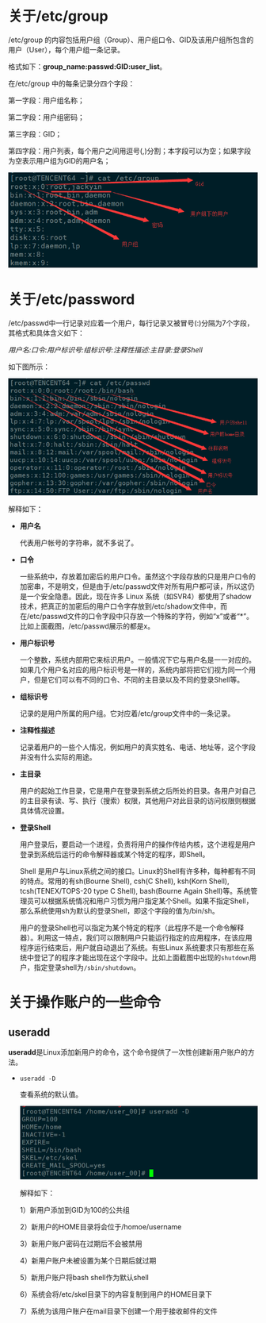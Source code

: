 # 关于/etc/group #
/etc/group 的内容包括用户组（Group）、用户组口令、GID及该用户组所包含的用户（User），每个用户组一条记录。

格式如下：**group_name:passwd:GID:user_list**。

在/etc/group 中的每条记录分四个字段：

第一字段：用户组名称；

第二字段：用户组密码；

第三字段：GID；

第四字段：用户列表，每个用户之间用逗号(,)分割；本字段可以为空；如果字段为空表示用户组为GID的用户名；

![](https://raw.githubusercontent.com/ernest-dzf/docs/master/pic/group%E7%94%A8%E6%88%B7%E7%BB%84.png)

# 关于/etc/password #

/etc/passwd中一行记录对应着一个用户，每行记录又被冒号(:)分隔为7个字段，其格式和具体含义如下：

*用户名:口令:用户标识号:组标识号:注释性描述:主目录:登录Shell*

如下图所示：

![](https://raw.githubusercontent.com/ernest-dzf/docs/master/pic/etc_password.png)

解释如下：

- **用户名**

	代表用户帐号的字符串，就不多说了。

- **口令**
	
	一些系统中，存放着加密后的用户口令。虽然这个字段存放的只是用户口令的加密串，不是明文，但是由于/etc/passwd文件对所有用户都可读，所以这仍是一个安全隐患。因此，现在许多 Linux 系统（如SVR4）都使用了shadow技术，把真正的加密后的用户口令字存放到/etc/shadow文件中，而在/etc/passwd文件的口令字段中只存放一个特殊的字符，例如“x”或者“*”。比如上面截图，/etc/passwd展示的都是x。

- **用户标识号**
	
	一个整数，系统内部用它来标识用户。一般情况下它与用户名是一一对应的。如果几个用户名对应的用户标识号是一样的，系统内部将把它们视为同一个用户，但是它们可以有不同的口令、不同的主目录以及不同的登录Shell等。

- **组标识号**

	记录的是用户所属的用户组。它对应着/etc/group文件中的一条记录。 

- **注释性描述**

	记录着用户的一些个人情况，例如用户的真实姓名、电话、地址等，这个字段并没有什么实际的用途。

- **主目录**

	用户的起始工作目录，它是用户在登录到系统之后所处的目录。各用户对自己的主目录有读、写、执行（搜索）权限，其他用户对此目录的访问权限则根据具体情况设置。

- **登录Shell**

	用户登录后，要启动一个进程，负责将用户的操作传给内核，这个进程是用户登录到系统后运行的命令解释器或某个特定的程序，即Shell。
	
	Shell 是用户与Linux系统之间的接口。Linux的Shell有许多种，每种都有不同的特点。常用的有sh(Bourne Shell), csh(C Shell), ksh(Korn Shell), tcsh(TENEX/TOPS-20 type C Shell), bash(Bourne Again Shell)等。系统管理员可以根据系统情况和用户习惯为用户指定某个Shell。如果不指定Shell，那么系统使用sh为默认的登录Shell，即这个字段的值为/bin/sh。

	用户的登录Shell也可以指定为某个特定的程序（此程序不是一个命令解释器）。利用这一特点，我们可以限制用户只能运行指定的应用程序，在该应用程序运行结束后，用户就自动退出了系统。有些Linux 系统要求只有那些在系统中登记了的程序才能出现在这个字段中。比如上面截图中出现的`shutdown`用户，指定登录shell为`/sbin/shutdown`。

# 关于操作账户的一些命令 #

## useradd ##
**useradd**是Linux添加新用户的命令，这个命令提供了一次性创建新用户账户的方法。

- `useradd -D`

	查看系统的默认值。

	![](https://raw.githubusercontent.com/ernest-dzf/docs/master/pic/useradd_d.png)

	解释如下：

	1）新用户添加到GID为100的公共组
 
	2）新用户的HOME目录将会位于/homoe/username 

	3）新用户账户密码在过期后不会被禁用 

	4）新用户账户未被设置为某个日期后就过期 

	5）新用户账户将bash shell作为默认shell 

	6）系统会将/etc/skel目录下的内容复制到用户的HOME目录下 

	7）系统为该用户账户在mail目录下创建一个用于接收邮件的文件